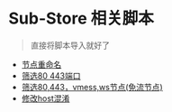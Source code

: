 # Sub-Store 相关脚本
> 直接将脚本导入就好了
- [节点重命名](https://raw.githubusercontent.com/qwerzl/rename.js/main/rename.js#input=zh&output=zh&airport=%E4%BD%A0%E9%9C%80%E8%A6%81%E7%9A%84%E6%9C%BA%E5%9C%BA%E5%90%8D)
- [筛选80 443端口](https://raw.githubusercontent.com/deezertidal/private/main/port-filter.js)
- [筛选80,443，vmess,ws节点(免流节点)](https://raw.githubusercontent.com/deezertidal/private/main/nodes-filter.js)
- [修改host混淆](https://raw.githubusercontent.com/deezertidal/private/main/vmess-host.js)